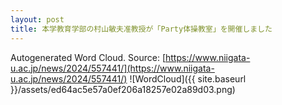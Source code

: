 ```yaml
---
layout: post
title: 本学教育学部の村山敏夫准教授が「Party体操教室」を開催しました
---
```

Autogenerated Word Cloud.
Source\: [https://www.niigata-u.ac.jp/news/2024/557441/](https://www.niigata-u.ac.jp/news/2024/557441/)
![WordCloud]({{ site.baseurl }}/assets/ed64ac5e57a0ef206a18257e02a89d03.png)